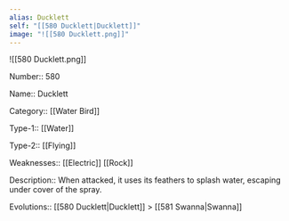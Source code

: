 ```yaml
---
alias: Ducklett
self: "[[580 Ducklett|Ducklett]]"
image: "![[580 Ducklett.png]]"
---
```


![[580 Ducklett.png]]


Number:: 580

Name:: Ducklett

Category:: [[Water Bird]]

Type-1:: [[Water]]

Type-2:: [[Flying]]

Weaknesses:: [[Electric]] [[Rock]]

Description:: When attacked, it uses its feathers to splash water, escaping under cover of the spray.

Evolutions:: [[580 Ducklett|Ducklett]] > [[581 Swanna|Swanna]]